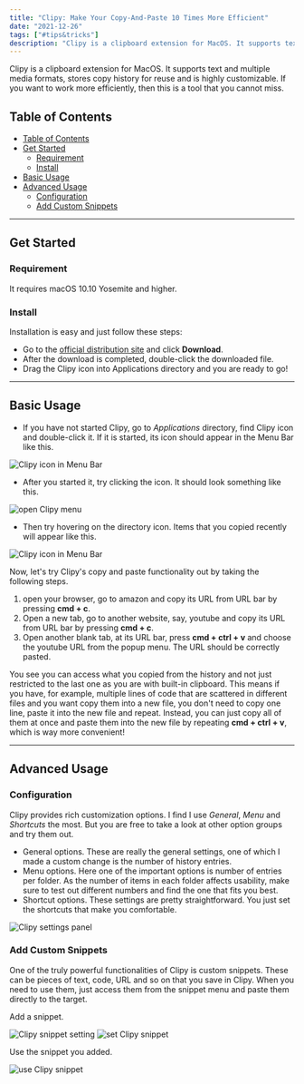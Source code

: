 ```yaml
---
title: "Clipy: Make Your Copy-And-Paste 10 Times More Efficient"
date: "2021-12-26"
tags: ["#tips&tricks"]
description: "Clipy is a clipboard extension for MacOS. It supports text and multiple media formats, stores copy history for reuse and is highly customizable. If you want to work more efficiently, then this is a tool that you cannot miss."
---
```


Clipy is a clipboard extension for MacOS. It supports text and multiple media formats, stores copy history for reuse and is highly customizable. If you want to work more efficiently, then this is a tool that you cannot miss.

## Table of Contents

- [Table of Contents](#table-of-contents)
- [Get Started](#get-started)
  - [Requirement](#requirement)
  - [Install](#install)
- [Basic Usage](#basic-usage)
- [Advanced Usage](#advanced-usage)
  - [Configuration](#configuration)
  - [Add Custom Snippets](#add-custom-snippets)

---

## Get Started

### Requirement

It requires macOS 10.10 Yosemite and higher.

### Install

Installation is easy and just follow these steps:

- Go to the [official distribution site](https://clipy-app.com/) and click **Download**.
- After the download is completed, double-click the downloaded file.
- Drag the Clipy icon into Applications directory and you are ready to go!

___

## Basic Usage

- If you have not started Clipy, go to *Applications* directory, find Clipy icon and double-click it.
If it is started, its icon should appear in the Menu Bar like this.

![Clipy icon in Menu Bar](/images/post-images/clipy-icon.png)

- After you started it, try clicking the icon. It should look something like this.

![open Clipy menu](/images/post-images/clipy-menu.png)

- Then try hovering on the directory icon. Items that you copied recently will appear like this.

![Clipy icon in Menu Bar](/images/post-images/clipy-history.png)

Now, let's try Clipy's copy and paste functionality out by taking the following steps.

1. open your browser, go to amazon and copy its URL from URL bar by pressing **cmd + c**.
2. Open a new tab, go to another website, say, youtube and copy its URL from URL bar by pressing **cmd + c**.
3. Open another blank tab, at its URL bar, press **cmd + ctrl + v** and choose the youtube URL from the popup menu. The URL should be correctly pasted.

You see you can access what you copied from the history and not just restricted to the last one as you are with built-in clipboard. This means if you have, for example, multiple lines of code that are scattered in different files and you want copy them into a new file, you don't need to copy one line, paste it into the new file and repeat. Instead, you can just copy all of them at once and paste them into the new file by repeating **cmd + ctrl + v**, which is way more convenient!

___

## Advanced Usage

### Configuration

Clipy provides rich customization options. I find I use *General*, *Menu* and *Shortcuts* the most. But you are free to take a look at other option groups and try them out.

- General options. These are really the general settings, one of which I made a custom change is the number of history entries.
- Menu options. Here one of the important options is number of entries per folder. As the number of items in each folder affects usability, make sure to test out different numbers and find the one that fits you best.
- Shortcut options. These settings are pretty straightforward. You just set the shortcuts that make you comfortable.

![Clipy settings panel](/images/post-images/clipy-settings.png)

### Add Custom Snippets

One of the truly powerful functionalities of Clipy is custom snippets. These can be pieces of text, code, URL and so on that you save in Clipy. When you need to use them, just access them from the snippet menu and paste them directly to the target.

Add a snippet.

![Clipy snippet setting](/images/post-images/clipy-snippet.png)
![set Clipy snippet](/images/post-images/clipy-set-snippet.gif)

Use the snippet you added.

![use Clipy snippet](/images/post-images/clipy-use-snippet.gif)
